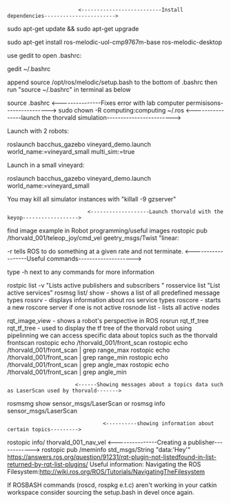 
                           <--------------------------Install dependencies----------------------->

sudo apt-get update && sudo apt-get upgrade


sudo apt-get install ros-melodic-uol-cmp9767m-base ros-melodic-desktop

use gedit to open .bashrc:

gedit ~/.bashrc

append source /opt/ros/melodic/setup.bash to the bottom of .bashrc
then run "source ~/.bashrc" in terminal as below

source .bashrc
                           <---------------Fixes error with lab computer permisisons---------------->
sudo chown -R computing:computing ~/.ros
                            <----------------launch the thorvald simulation------------------------>

Launch with 2 robots:

roslaunch bacchus_gazebo vineyard_demo.launch world_name:=vineyard_small multi_sim:=true

Launch in a small vineyard:

roslaunch bacchus_gazebo vineyard_demo.launch world_name:=vineyard_small

You may kill all simulator instances with "killall -9 gzserver"

                              <-------------------Launch thorvald with the keyop------------------>

find image example in Robot programming/useful images
rostopic pub /thorvald_001/teleop_joy/cmd_vel geetry_msgs/Twist "linear:

-r tells ROS to do something at a given rate and not terminate.
                                    <------------------Useful commands-------------------->

type -h next to any commands for more information

rostpic list -v "Lists active publishers and subscribers "
rosservice list "List active services"
rosmsg list/ show - shows a list of all predefined message types 
rossrv - displays information about ros service types
roscore -  starts a new roscore server if one is not active
rosnode list - lists all active nodes

rqt_image_view - shows a robot's perspective in ROS
rosrun rqt_tf_tree rqt_tf_tree - used to display the tf tree of the thorvald robot
using pipelinning we can access specific data about topics such as the thorvald frontscan
rostopic echo /thorvald_001/front_scan
rostopic echo /thorvald_001/front_scan | grep range_max
rostopic echo /thorvald_001/front_scan | grep range_min
rostopic echo /thorvald_001/front_scan | grep angle_max
rostopic echo /thorvald_001/front_scan | grep angle_min

                          <------Showing messages about a topics data such as LaserScan used by thorvald------->
rosmsmg show sensor_msgs/LaserScan or rosmsg info sensor_msgs/LaserScan

                                   <----------showing information about certain topics--------->
rostopic info/ thorvald_001_nav_vel
                                     <---------------Creating a publisher------------>
  rostopic pub /meminfo std_msgs/String "data:'Hey'"
<If you get issues with rqt_launchtree this webpage can help>
  https://answers.ros.org/question/91231/rqt-plugin-not-listedfound-in-list-returned-by-rqt-list-plugins/
Useful information:
Navigating the ROS Filesystem:http://wiki.ros.org/ROS/Tutorials/NavigatingTheFilesystem

If ROSBASH commands (roscd, rospkg e.t.c) aren't working in your catkin workspace consider sourcing the setup.bash in devel once again.
